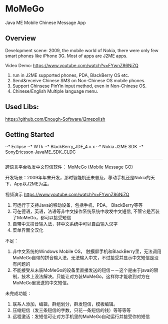 # MoMeGo
Java ME Mobile Chinese Message App

## Overview

Development scene: 2009, the mobile world of Nokia, there were only few smart phones like iPhone 3G. Most of apps are J2ME apps.

Video Demo:
https://www.youtube.com/watch?v=FYwnZ86NiZQ


1. run in J2ME supported phones, PDA, BlackBerry OS etc.
2. Send&receive Chinese SMS on Non-Chinese OS mobile phones.
3. Support Chinsese PinYin input method, even in Non-Chinese OS.
4. Chinese/English Multiple language menu.

## Used Libs:
https://github.com/Enough-Software/j2mepolish


## Getting Started

⋅⋅* Eclipse
⋅⋅* WTk
⋅⋅* BlackBerry_JDE_4.x.x
⋅⋅* Nokia J2ME SDK
⋅⋅* SonyEricsson JavaME_SDK_CLDC


---

跨语言平台收发中文短信软件： MoMeGo (Mobile Message GO)

开发场景：2009年年末开发，那时智能机还未普及，移动手机还是Nokia的天下，App以J2ME为主。

视频演示
https://www.youtube.com/watch?v=FYwnZ86NiZQ

1. 可运行于支持Java的移动设备，包括手机，PDA， BlackBerry等等
2. 可在德语，英语，法语等非中文操作系统系统中收发中文短信, 不管它是否装了MoMeGo，都可以接受短信
3. 自带中文拼音输入法，非中文系统中可以自由输入汉字
4. 菜单界面全汉化

不足：
1. 非中文系统的Windows Mobile OS， 触摸屏手机和BlackBerry里，无法调用MoMeGo自带的拼音输入法，无法输入中文，不过接受并显示中文短信是没有问题的
2. 不能接受从未装MoMeGo的设备里直接发送的短信－－这个是由于java的限制，技术上没法解决。只能让对方装MoMeGo，这样你才能收到对方在MoMeGo里发送的中文短信。

未完成功能：
1. 联系人添加，编辑，群组划分，群发短信，模板编辑。
2. 压缩短信（发三条短信的字数，只花一条短信的钱）等等等等
3. 远程激活：发短信可让对方手机里的MoMeGo自动运行并接受你的短信
